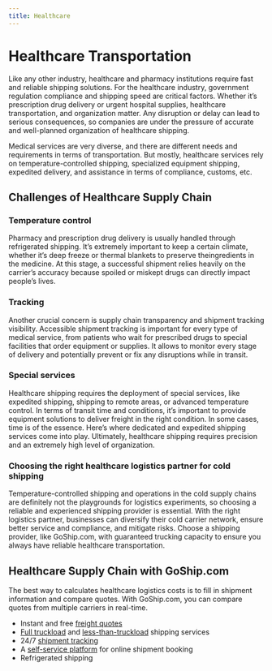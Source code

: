 ```yaml
---
title: Healthcare
---
```

# Healthcare Transportation 

Like any other industry, healthcare and pharmacy institutions require fast and reliable shipping solutions. For the healthcare industry, government regulation compliance and shipping speed are critical factors. Whether it’s prescription drug delivery or urgent hospital supplies, healthcare transportation, and organization matter. Any disruption or delay can lead to serious consequences, so companies are under the pressure of accurate and well-planned organization of healthcare shipping. 

Medical services are very diverse, and there are different needs and requirements in terms of transportation. But mostly, healthcare services rely on temperature-controlled shipping, specialized equipment shipping, expedited delivery, and assistance in terms of compliance, customs, etc.  

## Challenges of Healthcare Supply Chain 

### Temperature control 

Pharmacy and prescription drug delivery is usually handled through refrigerated shipping. It’s extremely important to keep a certain climate, whether it’s deep freeze or thermal blankets to preserve theingredients in the medicine. At this stage, a successful shipment relies heavily on the carrier’s accuracy because spoiled or miskept drugs can directly impact people’s lives.  

### Tracking 

Another crucial concern is supply chain transparency and shipment tracking visibility. Accessible shipment tracking is important for every type of medical service, from patients who wait for prescribed drugs to special facilities that order equipment or supplies. It allows to monitor every stage of delivery and potentially prevent or fix any disruptions while in transit.  

### Special services 

Healthcare shipping requires the deployment of special services, like expedited shipping, shipping to remote areas, or advanced temperature control. In terms of transit time and conditions, it’s important to provide equipment solutions to deliver freight in the right condition. In some cases, time is of the essence. Here’s where dedicated and expedited shipping services come into play. Ultimately, healthcare shipping requires precision and an extremely high level of organization.  

### Choosing the right healthcare logistics partner for cold shipping 

Temperature-controlled shipping and operations in the cold supply chains are definitely not the playgrounds for logistics experiments, so choosing a reliable and experienced shipping provider is essential. With the right logistics partner, businesses can diversify their cold carrier network, ensure better service and compliance, and mitigate risks. Choose a shipping provider, like GoShip.com, with guaranteed trucking capacity to ensure you always have reliable healthcare transportation. 

## Healthcare Supply Chain with GoShip.com 

The best way to calculates healthcare logistics costs is to fill in shipment information and compare quotes. With GoShip.com, you can compare quotes from multiple carriers in real-time.   

*   Instant and free [freight quotes](https://www.goship.com/) 
*   [Full truckload](https://www.goship.com/shipping-services/truckload-freight-shipping/) and [less-than-truckload](https://www.goship.com/shipping-services/ltl-freight-shipping/) shipping services  
*   24/7 [shipment tracking](https://www.goship.com/blog/3-reasons-shipment-tracking-matters/)  
*   A [self-service platform](https://www.goship.com/about-us/) for online shipment booking  
*   Refrigerated shipping  


